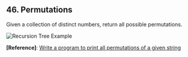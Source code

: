 ## 46. Permutations 
Given a collection of distinct numbers, return all possible permutations.

![Recursion Tree Example](http://www.geeksforgeeks.org/wp-content/uploads/NewPermutation.gif)


**[Reference]**:
[Write a program to print all permutations of a given string](http://www.geeksforgeeks.org/write-a-c-program-to-print-all-permutations-of-a-given-string/)
